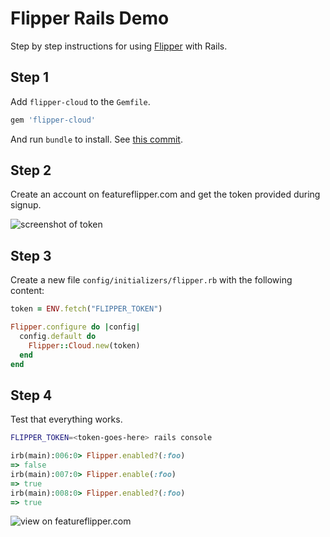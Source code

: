 # Flipper Rails Demo

Step by step instructions for using [Flipper](https://featureflipper.com) with Rails.

## Step 1

Add `flipper-cloud` to the `Gemfile`.

```ruby
gem 'flipper-cloud'
```

And run `bundle` to install. See [this commit](https://github.com/fewerandfaster/flipper-rails-demo/commit/6e743d16c55e0b84cc8dc571acf1a9510b424414).

## Step 2

Create an account on featureflipper.com and get the token provided during signup.

![screenshot of token](https://cl.ly/0B3c0X3S1Z3K/Image%202017-05-29%20at%204.03.58%20PM.public.png)

## Step 3

Create a new file `config/initializers/flipper.rb` with the following content:

```ruby
token = ENV.fetch("FLIPPER_TOKEN")

Flipper.configure do |config|
  config.default do
    Flipper::Cloud.new(token)
  end
end
```

## Step 4

Test that everything works.

```bash
FLIPPER_TOKEN=<token-goes-here> rails console
```

```ruby
irb(main):006:0> Flipper.enabled?(:foo)
=> false
irb(main):007:0> Flipper.enable(:foo)
=> true
irb(main):008:0> Flipper.enabled?(:foo)
=> true
```

![view on featureflipper.com](https://cl.ly/0d400Y081M04/Image%202017-05-29%20at%204.11.46%20PM.public.png)
